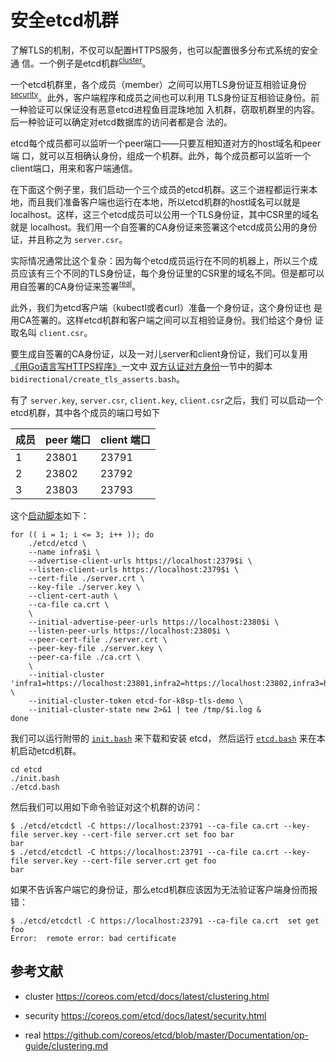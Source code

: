# 安全etcd机群

了解TLS的机制，不仅可以配置HTTPS服务，也可以配置很多分布式系统的安全通
信。一个例子是etcd机群<sup>[cluster](#cluster)</sup>。

一个etcd机群里，各个成员（member）之间可以用TLS身份证互相验证身份
<sup>[security](#security)</sup>。此外，客户端程序和成员之间也可以利用
TLS身份证互相验证身份。前一种验证可以保证没有恶意etcd进程鱼目混珠地加
入机群，窃取机群里的内容。后一种验证可以确定对etcd数据库的访问者都是合
法的。

etcd每个成员都可以监听一个peer端口——只要互相知道对方的host域名和peer端
口，就可以互相确认身份，组成一个机群。此外，每个成员都可以监听一个
client端口，用来和客户端通信。

在下面这个例子里，我们启动一个三个成员的etcd机群。这三个进程都运行来本
地，而且我们准备客户端也运行在本地，所以etcd机群的host域名可以就是
localhost。这样，这三个etcd成员可以公用一个TLS身份证，其中CSR里的域名
就是 localhost。我们用一个自签署的CA身份证来签署这个etcd成员公用的身份
证，并且称之为 `server.csr`。

实际情况通常比这个复杂：因为每个etcd成员运行在不同的机器上，所以三个成
员应该有三个不同的TLS身份证，每个身份证里的CSR里的域名不同。但是都可以
用自签署的CA身份证来签署<sup>[real](#real)</sup>。

此外，我们为etcd客户端（kubectl或者curl）准备一个身份证，这个身份证也
是用CA签署的。这样etcd机群和客户端之间可以互相验证身份。我们给这个身份
证取名叫 `client.csr`。

要生成自签署的CA身份证，以及一对儿server和client身份证，我们可以复用
[《用Go语言写HTTPS程序》](./golang.md)一文中
[双方认证对方身份](./golang.md#双方认证对方身份)一节中的脚本
`bidirectional/create_tls_asserts.bash`。

有了 `server.key`, `server.csr`, `client.key`, `client.csr`之后，我们
可以启动一个etcd机群，其中各个成员的端口号如下

| 成员 | peer 端口 | client 端口 |
|-----|-----------|------------|
| 1   | 23801     | 23791      |
| 2   | 23802     | 23792      |
| 3   | 23803     | 23793      |

这个[启动脚本](./etcd/etcd.bash)如下：

```
for (( i = 1; i <= 3; i++ )); do
    ./etcd/etcd \
	--name infra$i \
	--advertise-client-urls https://localhost:2379$i \
	--listen-client-urls https://localhost:2379$i \
	--cert-file ./server.crt \
	--key-file ./server.key \
	--client-cert-auth \
	--ca-file ca.crt \
	\
	--initial-advertise-peer-urls https://localhost:2380$i \
	--listen-peer-urls https://localhost:2380$i \
	--peer-cert-file ./server.crt \
	--peer-key-file ./server.key \
	--peer-ca-file ./ca.crt \
	\
	--initial-cluster 'infra1=https://localhost:23801,infra2=https://localhost:23802,infra3=https://localhost:23803' \
	--initial-cluster-token etcd-for-k8sp-tls-demo \
	--initial-cluster-state new 2>&1 | tee /tmp/$i.log &
done
```

我们可以运行附带的 [`init.bash`](./etcd/init.bash) 来下载和安装 etcd，
然后运行 [`etcd.bash`](./etcd/etcd.bash) 来在本机启动etcd机群。

```
cd etcd
./init.bash
./etcd.bash
```

然后我们可以用如下命令验证对这个机群的访问：

```
$ ./etcd/etcdctl -C https://localhost:23791 --ca-file ca.crt --key-file server.key --cert-file server.crt set foo bar
bar
$ ./etcd/etcdctl -C https://localhost:23791 --ca-file ca.crt --key-file server.key --cert-file server.crt get foo
bar
```

如果不告诉客户端它的身份证，那么etcd机群应该因为无法验证客户端身份而报错：

```
$ ./etcd/etcdctl -C https://localhost:23791 --ca-file ca.crt  set get foo
Error:  remote error: bad certificate
```

## 参考文献

- <a name=cluster>cluster</a> https://coreos.com/etcd/docs/latest/clustering.html

- <a name=security>security</a> https://coreos.com/etcd/docs/latest/security.html

- <a name=real>real</a> https://github.com/coreos/etcd/blob/master/Documentation/op-guide/clustering.md
